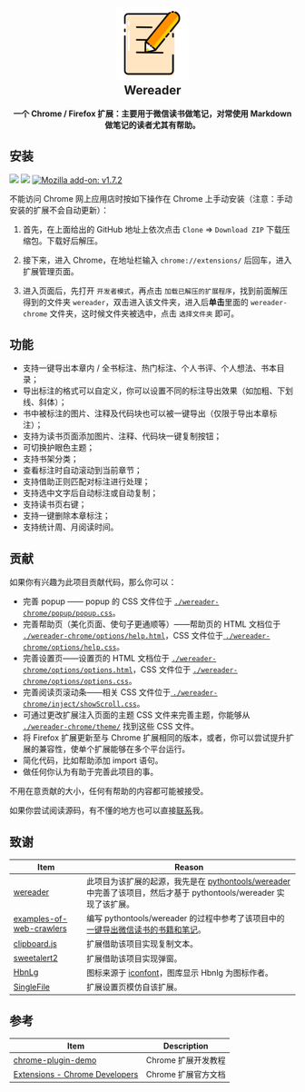<h2 align="center"><img src="res/README/icon128.png" height="128"><br>Wereader</h2>

<p align="center"><strong>一个 Chrome / Firefox 扩展：主要用于微信读书做笔记，对常使用 Markdown 做笔记的读者尤其有帮助。</strong></p>

## 安装
<!-- (?<=store-v|Edge%20Add--ons-v)(\d{1,2}\.\d{1,2}\.\d{1,2}) for match version -->
[![](https://img.shields.io/badge/Chrome%20Web%20Store-v2.17.0-brightgreen)](https://chrome.google.com/webstore/detail/%E5%BE%AE%E4%BF%A1%E8%AF%BB%E4%B9%A6%E7%AC%94%E8%AE%B0%E5%8A%A9%E6%89%8B/cmlenojlebcodibpdhmklglnbaghpdcg?hl=zh-CN) [![](https://img.shields.io/badge/Edge%20Add--ons-v2.17.0-brightgreen)](https://microsoftedge.microsoft.com/addons/detail/%E5%BE%AE%E4%BF%A1%E8%AF%BB%E4%B9%A6%E7%AC%94%E8%AE%B0%E5%8A%A9%E6%89%8B/iblnlnnpkbhnempmcbioeholmemingmo) [![Mozilla add\-on: v1\.7\.2](https://img.shields.io/badge/Mozilla%20Add--ons-v1.7.2-brightgreen)](https://addons.mozilla.org/zh-CN/firefox/addon/%E5%BE%AE%E4%BF%A1%E8%AF%BB%E4%B9%A6%E7%AC%94%E8%AE%B0%E5%8A%A9%E6%89%8B/)

不能访问 Chrome 网上应用店时按如下操作在 Chrome 上手动安装（注意：手动安装的扩展不会自动更新）：

1. 首先，在上面给出的 GitHub 地址上依次点击 `Clone` => `Download ZIP` 下载压缩包。下载好后解压。

2. 接下来，进入 Chrome，在地址栏输入 `chrome://extensions/` 后回车，进入扩展管理页面。

3. 进入页面后，先打开 `开发者模式`，再点击 `加载已解压的扩展程序`，找到前面解压得到的文件夹 `wereader`，双击进入该文件夹，进入后**单击**里面的 `wereader-chrome` 文件夹，这时候文件夹被选中，点击 `选择文件夹` 即可。

## 功能

- 支持一键导出本章内 / 全书标注、热门标注、个人书评、个人想法、书本目录；
- 导出标注的格式可以自定义，你可以设置不同的标注导出效果（如加粗、下划线、斜体）；
- 书中被标注的图片、注释及代码块也可以被一键导出（仅限于导出本章标注）；
- 支持为读书页面添加图片、注释、代码块一键复制按钮；
- 可切换护眼色主题；
- 支持书架分类；
- 查看标注时自动滚动到当前章节；
- 支持借助正则匹配对标注进行处理；
- 支持选中文字后自动标注或自动复制；
- 支持读书页右键；
- 支持一键删除本章标注；
- 支持统计周、月阅读时间。

## 贡献

如果你有兴趣为此项目贡献代码，那么你可以：

- 完善 popup —— popup 的 CSS 文件位于 [`./wereader-chrome/popup/popup.css`](https://github.com/Higurashi-kagome/wereader/blob/master/wereader-chrome/popup/popup.css)。
- 完善帮助页（美化页面、使句子更通顺等）——帮助页的 HTML 文档位于 [`./wereader-chrome/options/help.html`](https://github.com/Higurashi-kagome/wereader/blob/master/wereader-chrome/options/help.html)，CSS 文件位于[ `./wereader-chrome/options/help.css`](https://github.com/Higurashi-kagome/wereader/blob/master/wereader-chrome/options/help.css)。
- 完善设置页——设置页的 HTML 文档位于 [`./wereader-chrome/options/options.html`](https://github.com/Higurashi-kagome/wereader/blob/master/wereader-chrome/options/options.html)，CSS 文件位于 [`./wereader-chrome/options/options.css`](https://github.com/Higurashi-kagome/wereader/blob/master/wereader-chrome/options/options.css)。
- 完善阅读页滚动条——相关 CSS 文件位于[ `./wereader-chrome/inject/showScroll.css`](https://github.com/Higurashi-kagome/wereader/blob/master/wereader-chrome/inject/showScroll.css)。
- 可通过更改扩展注入页面的主题 CSS 文件来完善主题，你能够从 [`./wereader-chrome/theme/`](https://github.com/Higurashi-kagome/wereader/tree/master/wereader-chrome/theme) 找到这些 CSS 文件。
- 将 Firefox 扩展更新至与 Chrome 扩展相同的版本，或者，你可以尝试提升扩展的兼容性，使单个扩展能够在多个平台运行。
- 简化代码，比如帮助添加 import 语句。
- 做任何你认为有助于完善此项目的事。

不用在意贡献的大小，任何有帮助的内容都可能被接受。

如果你尝试阅读源码，有不懂的地方也可以直接[联系](mailto:higurashi-kagome@qq.com)我。

## 致谢

| Item                                                         | Reason                                                                                                                                                                                                                                                                                                         |
| ------------------------------------------------------------ | -----------------                                                                                                                                                                                                                                                                                              |
| [wereader](https://github.com/arry-lee/wereader)             | 此项目为该扩展的起源，我先是在 [pythontools/wereader](https://github.com/liuhao326/pythontools/tree/master/wereader) 中完善了该项目，然后才基于 pythontools/wereader 实现了该扩展。                                                                                                                                         |
| [examples-of-web-crawlers](https://github.com/shengqiangzhang/examples-of-web-crawlers)  | 编写 pythontools/wereader 的过程中参考了该项目中的[一键导出微信读书的书籍和笔记](https://github.com/shengqiangzhang/examples-of-web-crawlers/tree/master/12.%E4%B8%80%E9%94%AE%E5%AF%BC%E5%87%BA%E5%BE%AE%E4%BF%A1%E8%AF%BB%E4%B9%A6%E7%9A%84%E4%B9%A6%E7%B1%8D%E5%92%8C%E7%AC%94%E8%AE%B0)。 |
| [clipboard.js](https://github.com/zenorocha/clipboard.js)    | 扩展借助该项目实现复制文本。   |
| [sweetalert2](https://github.com/sweetalert2/sweetalert2)    | 扩展借助该项目实现弹窗。      |
| [HbnLg](https://www.iconfont.cn/user/detail?spm=a313x.7781069.1998910419.dcc7d6115&userViewType=collections&uid=4451423) | 图标来源于 [iconfont](https://www.iconfont.cn/collections/index?spm=a313x.7781069.1998910419.3)，图库显示 Hbnlg 为图标作者。                                                                                                                             |
| [SingleFile](https://github.com/gildas-lormeau/SingleFile)   | 扩展设置页模仿自该扩展。      |

## 参考

| Item                                                                            | Description         |
| ------------------------------------------------------------                    | ------------------- |
| [chrome-plugin-demo](https://github.com/sxei/chrome-plugin-demo)                | Chrome 扩展开发教程   |
| [Extensions - Chrome Developers](https://developer.chrome.com/docs/extensions/) | Chrome 扩展官方文档   |

